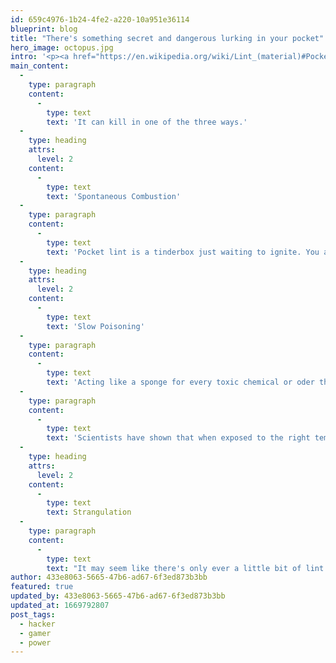 ```yaml
---
id: 659c4976-1b24-4fe2-a220-10a951e36114
blueprint: blog
title: "There's something secret and dangerous lurking in your pocket"
hero_image: octopus.jpg
intro: '<p><a href="https://en.wikipedia.org/wiki/Lint_(material)#Pocket_lint">Pocket lint</a> (also known as gnurr) is one of the world&#039;s most unknown, underestimated, and ultimately lethal predators.</p>'
main_content:
  -
    type: paragraph
    content:
      -
        type: text
        text: 'It can kill in one of the three ways.'
  -
    type: heading
    attrs:
      level: 2
    content:
      -
        type: text
        text: 'Spontaneous Combustion'
  -
    type: paragraph
    content:
      -
        type: text
        text: 'Pocket lint is a tinderbox just waiting to ignite. You are constantly one text away from sparking a flash fire that will consume your entire being in less than 2.1 seconds.'
  -
    type: heading
    attrs:
      level: 2
    content:
      -
        type: text
        text: 'Slow Poisoning'
  -
    type: paragraph
    content:
      -
        type: text
        text: 'Acting like a sponge for every toxic chemical or oder that wafts past your jeans, your pocket lint is slowing growing more powerful each day.'
  -
    type: paragraph
    content:
      -
        type: text
        text: 'Scientists have shown that when exposed to the right temperature/humidity and an adequate buildup of encapsulated toxins, pocket lint can execute mortal chemical warfare on its host in order to take over its body and control it like a hand puppet.'
  -
    type: heading
    attrs:
      level: 2
    content:
      -
        type: text
        text: Strangulation
  -
    type: paragraph
    content:
      -
        type: text
        text: "It may seem like there's only ever a little bit of lint in the bottom of your pocket, but that's because it's what it wants you to think. Whenever you reach into your pocket, lint shifts and sneaks away through microscopic openings in your pant lining, spreading itself wide. When lint has built a critical mass, it strikes. And when it strikes, there are no survivors."
author: 433e8063-5665-47b6-ad67-6f3ed873b3bb
featured: true
updated_by: 433e8063-5665-47b6-ad67-6f3ed873b3bb
updated_at: 1669792807
post_tags:
  - hacker
  - gamer
  - power
---
```

